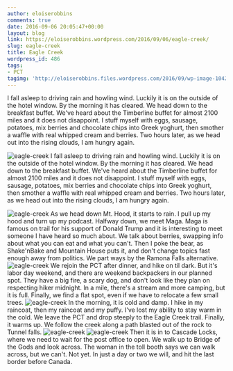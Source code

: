 ```yaml
---
author: eloiserobbins
comments: true
date: 2016-09-06 20:05:47+00:00
layout: blog
link: https://eloiserobbins.wordpress.com/2016/09/06/eagle-creek/
slug: eagle-creek
title: Eagle Creek
wordpress_id: 486
tags:
- PCT
tagimg: 'http://eloiserobbins.files.wordpress.com/2016/09/wp-image-104272678jpg.jpg'
---
```


I fall asleep to driving rain and howling wind. Luckily it is on the outside of the hotel window. By the morning it has cleared. We head down to the breakfast buffet. We've heard about the Timberline buffet for almost 2100 miles and it does not disappoint. I stuff myself with eggs, sausage, potatoes, mix berries and chocolate chips into Greek yoghurt, then smother a waffle with real whipped cream and berries. Two hours later, as we head out into the rising clouds, I am hungry again.


![eagle-creek](http://eloiserobbins.files.wordpress.com/2016/09/wp-image-104272678jpg.jpg)
I fall asleep to driving rain and howling wind. Luckily it is on the outside of the hotel window. By the morning it has cleared. We head down to the breakfast buffet. We've heard about the Timberline buffet for almost 2100 miles and it does not disappoint. I stuff myself with eggs, sausage, potatoes, mix berries and chocolate chips into Greek yoghurt, then smother a waffle with real whipped cream and berries. Two hours later, as we head out into the rising clouds, I am hungry again.

![eagle-creek](http://eloiserobbins.files.wordpress.com/2016/09/wp-image-498753635jpg.jpg)
As we head down Mt. Hood, it starts to rain. I pull up my hood and turn up my podcast. Halfway down, we meet Maga. Maga is famous on trail for his support of Donald Trump and it is interesting to meet someone I have heard so much about. We talk about berries, swapping info about what you can eat and what you can't. Then I poke the bear, as Shake'nBake and Mountain House puts it, and don't change topics fast enough away from politics. We part ways by the Ramona Falls alternative.
![eagle-creek](http://eloiserobbins.files.wordpress.com/2016/09/wp-image-1261118469jpg.jpg)
We rejoin the PCT after dinner, and hike on til dark. But it's labor day weekend, and there are weekend backpackers in our planned spot. They have a big fire, a scary dog, and don't look like they plan on respecting hiker midnight. In a mile, there's a stream and more camping, but it is full. Finally, we find a flat spot, even if we have to relocate a few small trees.
![eagle-creek](http://eloiserobbins.files.wordpress.com/2016/09/wp-image-1449775511jpg.jpg)
In the morning, it is cold and damp. I hike in my raincoat, then my raincoat and my puffy. I've lost my ability to stay warm in the cold. We leave the PCT and drop steeply to the Eagle Creek trail. Finally, it warms up. We follow the creek along a path blasted out of the rock to Tunnel falls.
![eagle-creek](http://eloiserobbins.files.wordpress.com/2016/09/wp-image-1882032550jpg.jpg)
![eagle-creek](http://eloiserobbins.files.wordpress.com/2016/09/wp-image-759520641jpg.jpg)
Then it is in to Cascade Locks, where we need to wait for the post office to open. We walk up to Bridge of the Gods and look across. The woman in the toll booth says we can walk across, but we can't. Not yet. In just a day or two we will, and hit the last border before Canada.
